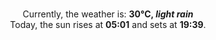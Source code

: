 <p  align="center"><br/>Currently, the weather is: <b> 30°C, <i>light rain</i></b></br>Today, the sun rises at <b>05:01</b> and sets at <b>19:39</b>.</p>
